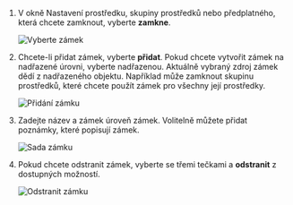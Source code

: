 1. V okně Nastavení prostředku, skupiny prostředků nebo předplatného, která chcete zamknout, vyberte **zamkne**.
   
      ![Vyberte zámek](./media/resource-manager-lock-resources/select-lock.png)
2. Chcete-li přidat zámek, vyberte **přidat**. Pokud chcete vytvořit zámek na nadřazené úrovni, vyberte nadřazenou. Aktuálně vybraný zdroj zámek dědí z nadřazeného objektu. Například může zamknout skupinu prostředků, které chcete použít zámek pro všechny její prostředky.
   
      ![Přidání zámku](./media/resource-manager-lock-resources/add-lock.png) 
3. Zadejte název a zámek úroveň zámek. Volitelně můžete přidat poznámky, které popisují zámek.
   
      ![Sada zámku](./media/resource-manager-lock-resources/set-lock.png) 
4. Pokud chcete odstranit zámek, vyberte se třemi tečkami a **odstranit** z dostupných možností.
   
      ![Odstranit zámku](./media/resource-manager-lock-resources/delete-lock.png) 


